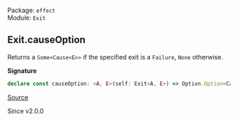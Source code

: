 Package: `effect`<br />
Module: `Exit`<br />

## Exit.causeOption

Returns a `Some<Cause<E>>` if the specified exit is a `Failure`, `None`
otherwise.

**Signature**

```ts
declare const causeOption: <A, E>(self: Exit<A, E>) => Option.Option<Cause.Cause<E>>
```

[Source](https://github.com/Effect-TS/effect/tree/main/packages/effect/src/Exit.ts#L140)

Since v2.0.0